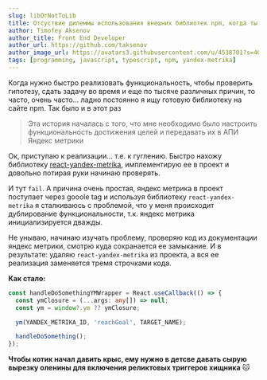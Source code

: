 ```yaml
---
slug: libOrNotToLib
title: Отсуствие дилеммы использования внешних библиотек npm, когда ты мидл+
author: Timofey Aksenov
author_title: Front End Developer
author_url: https://github.com/taksenov
author_image_url: https://avatars3.githubusercontent.com/u/4538701?s=400&v=4
tags: [programming, javascript, typescript, npm, yandex-metrika]
---
```


Когда нужно быстро реализовать функциональность, чтобы проверить гипотезу, сдать задачу во время и еще по тысяче различных причин, то часто, очень часто... ладно постоянно я ищу готовую библиотеку на сайте npm. Так было и в этот раз

> Эта история началась с того, что мне необходимо было настроить функциональность достижения целей и передавать их в АПИ Яндекс метрики

Ок, приступаю к реализации... т.е. к гуглению. Быстро нахожу библиотеку [react-yandex-metrika](https://www.npmjs.com/package/react-yandex-metrika), имплементирую ее в проект и довольно потирая руки начинаю проверять.

И тут `fail`. А причина очень простая, яндекс метрика в проект поступает через gooole tag и используя библиотеку `react-yandex-metrika` я сталкиваюсь с проблемой, что у меня происходит дублирование функциональности, т.к. яндекс метрика инициализируется дважды.

Не унываю, начинаю изучать проблему, проверяю код из документации яндекс метрики, смотрю куда сохранается ее замыкание. И в результате: удаляю `react-yandex-metrika` из проекта, а вся ее реализация заменяется тремя строчками кода.

**Как стало:**

```ts
const handleDoSomethingYMWrapper = React.useCallback(() => {
  const ymClosure = (...args: any[]) => null;
  const ym = window?.ym ?? ymClosure;

  ym(YANDEX_METRIKA_ID, 'reachGoal', TARGET_NAME);

  handleDoSomething();
});
```

**Чтобы котик начал давить крыс, ему нужно в детсве давать сырую вырезку оленины для включения реликтовых триггеров хищника** 🐱
